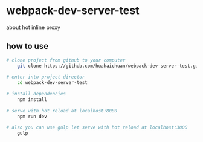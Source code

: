 # webpack-dev-server-test

about hot inline proxy
##  how to use
``` bash
# clone project from github to your computer
    git clone https://github.com/huahaichuan/webpack-dev-server-test.git
    
# enter into project director
    cd webpack-dev-server-test
    
# install dependencies
    npm install
    
# serve with hot reload at localhost:8080
    npm run dev
    
# also you can use gulp let serve with hot reload at localhost:3000
    gulp
